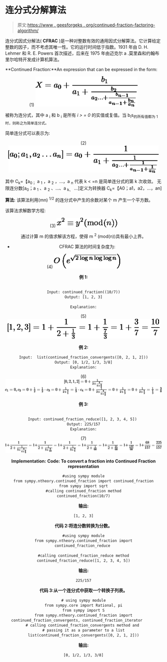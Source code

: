 # 连分式分解算法

> 原文:[https://www . geesforgeks . org/continued-fraction-factoring-algorithm/](https://www.geeksforgeeks.org/continued-fraction-factorization-algorithm/)

连分式因式分解法( **CFRAC** )是一种对整数有效的通用因式分解算法。它计算给定整数的因子，而不考虑其唯一性。它的运行时间低于指数。1931 年由 D. H. Lehmer 和 R. E. Powers 首次描述，后来在 1975 年由迈克尔 a .莫里森和约翰布里尔哈特开发成计算机算法。

**Continued Fraction:**An expression that can be expressed in the form:

<center>

(1) ![\begin{equation*} X=a_{0}+\frac{b_{1}}{a_{1}+\frac{b_{2}}{a_{2} \ldots+\frac{b_{n-1}}{a_{n-1}+\frac{b_{n}}{a_{n}}}}} \end{equation*}](img/d579986f9559ef420b84f7db48d924c9.png "Rendered by QuickLaTeX.com")

</center>

被称为连分式，其中 a <sub>i</sub> 和 b <sub>i</sub> 是所有 *i > = 0* 的实值或复值。当 b<sub>I</sub>s<sub>的所有值都为 1 时，则称之为简单连分式。</sub>

简单连分式可以表示为:

<center>

(2) ![\begin{equation*} \left[a_{0} ; a_{1}, a_{2} \ldots a_{n}\right]=a_{0}+\frac{1}{a_{1}+\frac{1}{a_{2} \ldots+\frac{1}{a_{n-1}+\frac{1}{a_{n}}}}} \end{equation*}](img/ab6d07d0cee2e7e2b9f52dd593022a1b.png "Rendered by QuickLaTeX.com")

</center>

其中 C<sub>k</sub>=【a<sub>0；</sub> a <sub>1</sub> ，a <sub>2</sub> ，…，a <sub>n</sub> 代表 k < =n 是简单连分式的第 k 次收敛。
无限连分数[a<sub>0</sub>；a <sub>1</sub> 、a <sub>2</sub> 、…、a <sub>k、</sub> …]定义为转换器 C<sub>k</sub>=【A0；a1，a2，…，an]

**算法:**
该算法利用(mn) <sup>1/2</sup> 的连分式中产生的余数对某个 m 产生一个平方数。

该算法求解数学方程:

<center>

(3) ![\begin{equation*} x^{2} \equiv y^{2}(\bmod (n)) \end{equation*}](img/bdd1247bb96782018264d8ccde2a2978.png "Rendered by QuickLaTeX.com")

通过计算 m 的值求解该方程，使得 m <sup>2</sup> (mod(n))具有最小上界。

*   CFRAC 算法的时间复杂度为:

<center>

(4) ![\begin{equation*} O\left(e^{\sqrt{2 \log n \log \log n}}\right) \end{equation*}](img/b9268218b09bfee25fedea024d89394b.png "Rendered by QuickLaTeX.com")

</center>

**例 1:**

```

Input: continued_fraction((10/7))
Output: [1, 2, 3]

Explanation:

```

<center>

(5) ![\begin{equation*} [1,2,3]=1+\frac{1}{2+\frac{1}{3}}=1+\frac{1}{\frac{7}{3}}=1+\frac{3}{7}=\frac{10}{7} \end{equation*}](img/5e2a0a23e4d421a8a91906d2a55e0552.png "Rendered by QuickLaTeX.com")

</center>

**例 2:**

```
Input:  list(continued_fraction_convergents([0, 2, 1, 2]))
Output: [0, 1/2, 1/3, 3/8]
Explanation:

```

<center>

(6) ![ \begin{equation*} \begin{array}{c} {[0,2,1,2]=0+\frac{1}{2+\frac{1}{1+\frac{1}{2}}}} \\ c_{1}=0, c_{2}=0+\frac{1}{2}=\frac{1}{2} \cdot c_{3}=0+\frac{1}{2+\frac{1}{1}}=\frac{1}{3} \cdot c_{4}=0+\frac{1}{2+\frac{1}{1+\frac{1}{2}}}=0+\frac{1}{2+\frac{1}{3}}=0+\frac{1}{2+\frac{1}{2}}=\frac{1}{\frac{1}{3}}=\frac{3}{8} \end{array} \end{equation*}](img/b6efd21e3be7b82efea2d693365a1861.png "Rendered by QuickLaTeX.com")

</center>

**例 3:**

```

Input: continued_fraction_reduce([1, 2, 3, 4, 5]) 
Output: 225/157
Explanation:

```

<center>

(7) ![ \begin{equation*} 1+\frac{1}{2+\frac{1}{3+\frac{1}{4+\frac{1}{5}}}}=1+\frac{1}{2+\frac{1}{3+\frac{1}{21}}}=1+\frac{1}{2+\frac{1}{3+\frac{5}{5}}}=1+\frac{1}{2+\frac{1}{68}}=1+\frac{1}{2+\frac{21}{68}}=1+\frac{1}{\frac{157}{68}}=1+\frac{68}{157}=\frac{225}{157} \end{equation*}](img/92f23bd7961f315acfbb82d20ced39e2.png "Rendered by QuickLaTeX.com")

</center>

**Implementation:**
**Code: To convert a fraction into Continued Fraction representation**

```
#using sympy module
from sympy.ntheory.continued_fraction import continued_fraction
from sympy import sqrt
#calling continued_fraction method
continued_fraction(10/7)
```

**输出:**

```
[1, 2, 3]

```

**代码 2:将连分数转换为分数。**

```
#using sympy module
from sympy.ntheory.continued_fraction import continued_fraction_reduce 

#calling continued_fraction_reduce method
continued_fraction_reduce([1, 2, 3, 4, 5])
```

**输出:**

```
225/157

```

**代码 3:从一个连分式中获取一个转换子列表。**

```
# using sympy module
from sympy.core import Rational, pi
from sympy import S
from sympy.ntheory.continued_fraction import continued_fraction_convergents, continued_fraction_iterator      
# calling continued_fraction_convergents method and 
# passing it as a parameter to a list
list(continued_fraction_convergents([0, 2, 1, 2]))
```

**输出:**

```
[0, 1/2, 1/3, 3/8]

```

</center>